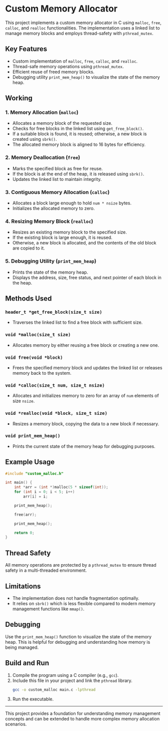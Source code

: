 # Custom Memory Allocator

This project implements a custom memory allocator in C using `malloc`, `free`, `calloc`, and `realloc` functionalities. The implementation uses a linked list to manage memory blocks and employs thread-safety with `pthread_mutex`.

## Key Features
- Custom implementation of `malloc`, `free`, `calloc`, and `realloc`.
- Thread-safe memory operations using `pthread_mutex`.
- Efficient reuse of freed memory blocks.
- Debugging utility `print_mem_heap()` to visualize the state of the memory heap.

## Working

### 1. Memory Allocation (`malloc`)
- Allocates a memory block of the requested size.
- Checks for free blocks in the linked list using `get_free_block()`.
- If a suitable block is found, it is reused; otherwise, a new block is created using `sbrk()`.
- The allocated memory block is aligned to 16 bytes for efficiency.

### 2. Memory Deallocation (`free`)
- Marks the specified block as free for reuse.
- If the block is at the end of the heap, it is released using `sbrk()`.
- Updates the linked list to maintain integrity.

### 3. Contiguous Memory Allocation (`calloc`)
- Allocates a block large enough to hold `num * nsize` bytes.
- Initializes the allocated memory to zero.

### 4. Resizing Memory Block (`realloc`)
- Resizes an existing memory block to the specified size.
- If the existing block is large enough, it is reused.
- Otherwise, a new block is allocated, and the contents of the old block are copied to it.

### 5. Debugging Utility (`print_mem_heap`)
- Prints the state of the memory heap.
- Displays the address, size, free status, and next pointer of each block in the heap.

## Methods Used

### `header_t *get_free_block(size_t size)`
- Traverses the linked list to find a free block with sufficient size.

### `void *malloc(size_t size)`
- Allocates memory by either reusing a free block or creating a new one.

### `void free(void *block)`
- Frees the specified memory block and updates the linked list or releases memory back to the system.

### `void *calloc(size_t num, size_t nsize)`
- Allocates and initializes memory to zero for an array of `num` elements of size `nsize`.

### `void *realloc(void *block, size_t size)`
- Resizes a memory block, copying the data to a new block if necessary.

### `void print_mem_heap()`
- Prints the current state of the memory heap for debugging purposes.

## Example Usage
```c
#include "custom_malloc.h"

int main() {
    int *arr = (int *)malloc(5 * sizeof(int));
    for (int i = 0; i < 5; i++)
        arr[i] = i;

    print_mem_heap();

    free(arr);

    print_mem_heap();

    return 0;
}
```

## Thread Safety
All memory operations are protected by a `pthread_mutex` to ensure thread safety in a multi-threaded environment.

## Limitations
- The implementation does not handle fragmentation optimally.
- It relies on `sbrk()` which is less flexible compared to modern memory management functions like `mmap()`.

## Debugging
Use the `print_mem_heap()` function to visualize the state of the memory heap. This is helpful for debugging and understanding how memory is being managed.

## Build and Run
1. Compile the program using a C compiler (e.g., `gcc`).
2. Include this file in your project and link the `pthread` library.
   ```sh
   gcc -o custom_malloc main.c -lpthread
   ```
3. Run the executable.

---

This project provides a foundation for understanding memory management concepts and can be extended to handle more complex memory allocation scenarios.
